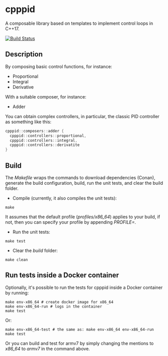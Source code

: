 # cpppid

A composable library based on templates to implement control loops in C++17.

[![Build Status](https://travis-ci.org/rvarago/cpppid.svg?branch=master)](https://travis-ci.org/rvarago/cpppid)

## Description

By composing basic control functions, for instance:
* Proportional
* Integral
* Derivative

With a suitable composer, for instance:
* Adder

You can obtain complex controllers, in particular, the classic PID controller as something like this:

```cpp
cpppid::composers::adder {
  cpppid::controllers::proportional,
  cpppid::controllers::integral,
  cpppid::controllers::derivatite 
}
```

## Build

The _Makefile_ wraps the commands to download dependencies (Conan), generate the build configuration, build, run the unit tests, and clear the build folder.

* Compile (currently, it also compiles the unit tests):

```
make
```

It assumes that the default profile (*profiles/x86_64*) applies to your build, if not, then you can specify your profile by appending _PROFILE=_.

* Run the unit tests:

```
make test
```

* Clear the _build_ folder:

```
make clean
```

## Run tests inside a Docker container

Optionally, it's possible to run the tests for cpppid inside a Docker container by running:

```
make env-x86_64 # create docker image for x86_64
make env-x86_64-run # logs in the container
make test
```

Or:

```
make env-x86_64-test # the same as: make env-x86_64 env-x86_64-run make test
```

Or you can build and test for armv7 by simply changing the mentions to *x86_64* to *armv7* in the command above.
